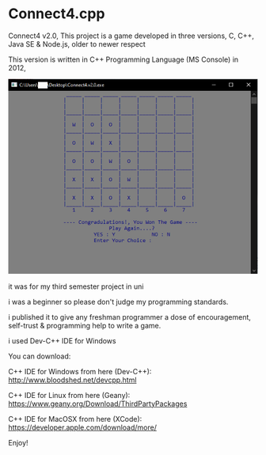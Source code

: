 # Connect4.cpp
Connect4 v2.0, This project is a game developed in three versions, C, C++, Java SE &amp; Node.js, older to newer respect

This version is written in C++ Programming Language (MS Console) in 2012,

![alt Preview](https://github.com/TarikSeyceri/Connect4.cpp/blob/master/Connect4.cpp.v2.0_preview.png?raw=true)

it was for my third semester project in uni

i was a beginner so please don't judge my programming standards.

i published it to give any freshman programmer a dose of encouragement, self-trust & programming help to write a game.

i used Dev-C++ IDE for Windows

You can download:

C++ IDE for Windows from here (Dev-C++): http://www.bloodshed.net/devcpp.html

C++ IDE for Linux from here (Geany): https://www.geany.org/Download/ThirdPartyPackages

C++ IDE for MacOSX from here (XCode): https://developer.apple.com/download/more/

Enjoy!
